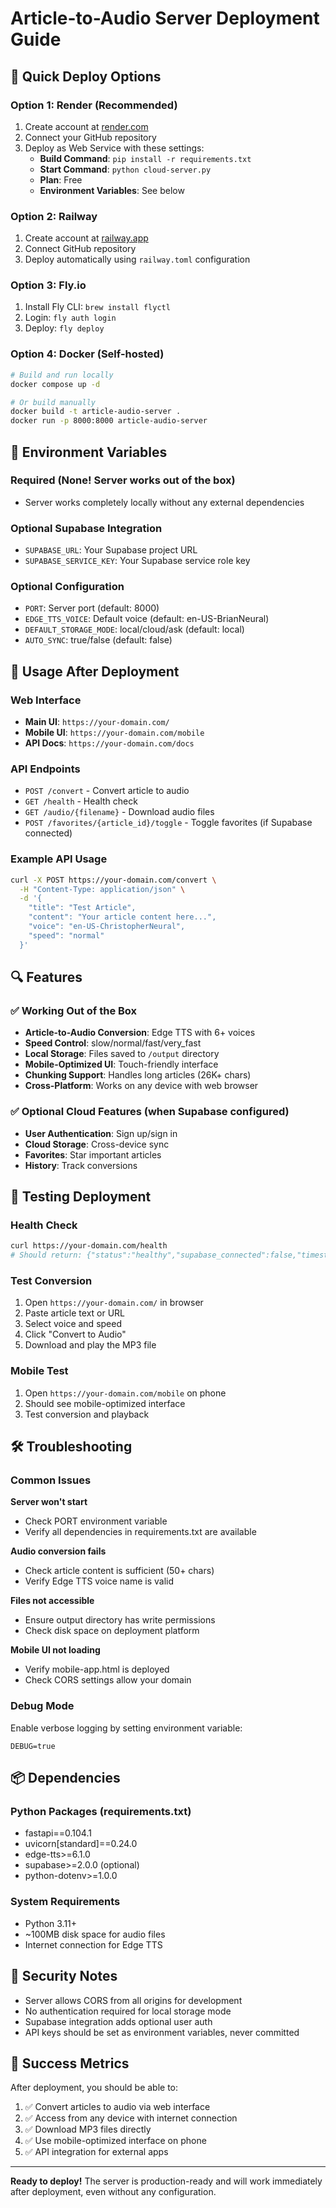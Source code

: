 # Article-to-Audio Server Deployment Guide

## 🚀 Quick Deploy Options

### Option 1: Render (Recommended)
1. Create account at [render.com](https://render.com)
2. Connect your GitHub repository
3. Deploy as Web Service with these settings:
   - **Build Command**: `pip install -r requirements.txt`
   - **Start Command**: `python cloud-server.py`
   - **Plan**: Free
   - **Environment Variables**: See below

### Option 2: Railway
1. Create account at [railway.app](https://railway.app)
2. Connect GitHub repository
3. Deploy automatically using `railway.toml` configuration

### Option 3: Fly.io
1. Install Fly CLI: `brew install flyctl`
2. Login: `fly auth login`
3. Deploy: `fly deploy`

### Option 4: Docker (Self-hosted)
```bash
# Build and run locally
docker compose up -d

# Or build manually
docker build -t article-audio-server .
docker run -p 8000:8000 article-audio-server
```

## 🔧 Environment Variables

### Required (None! Server works out of the box)
- Server works completely locally without any external dependencies

### Optional Supabase Integration
- `SUPABASE_URL`: Your Supabase project URL
- `SUPABASE_SERVICE_KEY`: Your Supabase service role key

### Optional Configuration
- `PORT`: Server port (default: 8000)
- `EDGE_TTS_VOICE`: Default voice (default: en-US-BrianNeural)
- `DEFAULT_STORAGE_MODE`: local/cloud/ask (default: local)
- `AUTO_SYNC`: true/false (default: false)

## 📱 Usage After Deployment

### Web Interface
- **Main UI**: `https://your-domain.com/`
- **Mobile UI**: `https://your-domain.com/mobile`
- **API Docs**: `https://your-domain.com/docs`

### API Endpoints
- `POST /convert` - Convert article to audio
- `GET /health` - Health check
- `GET /audio/{filename}` - Download audio files
- `POST /favorites/{article_id}/toggle` - Toggle favorites (if Supabase connected)

### Example API Usage
```bash
curl -X POST https://your-domain.com/convert \
  -H "Content-Type: application/json" \
  -d '{
    "title": "Test Article",
    "content": "Your article content here...",
    "voice": "en-US-ChristopherNeural",
    "speed": "normal"
  }'
```

## 🔍 Features

### ✅ Working Out of the Box
- **Article-to-Audio Conversion**: Edge TTS with 6+ voices
- **Speed Control**: slow/normal/fast/very_fast
- **Local Storage**: Files saved to `/output` directory
- **Mobile-Optimized UI**: Touch-friendly interface
- **Chunking Support**: Handles long articles (26K+ chars)
- **Cross-Platform**: Works on any device with web browser

### ✅ Optional Cloud Features (when Supabase configured)
- **User Authentication**: Sign up/sign in
- **Cloud Storage**: Cross-device sync
- **Favorites**: Star important articles
- **History**: Track conversions

## 🧪 Testing Deployment

### Health Check
```bash
curl https://your-domain.com/health
# Should return: {"status":"healthy","supabase_connected":false,"timestamp":"..."}
```

### Test Conversion
1. Open `https://your-domain.com/` in browser
2. Paste article text or URL
3. Select voice and speed
4. Click "Convert to Audio"
5. Download and play the MP3 file

### Mobile Test
1. Open `https://your-domain.com/mobile` on phone
2. Should see mobile-optimized interface
3. Test conversion and playback

## 🛠 Troubleshooting

### Common Issues

**Server won't start**
- Check PORT environment variable
- Verify all dependencies in requirements.txt are available

**Audio conversion fails**
- Check article content is sufficient (50+ chars)
- Verify Edge TTS voice name is valid

**Files not accessible**
- Ensure output directory has write permissions
- Check disk space on deployment platform

**Mobile UI not loading**
- Verify mobile-app.html is deployed
- Check CORS settings allow your domain

### Debug Mode
Enable verbose logging by setting environment variable:
```
DEBUG=true
```

## 📦 Dependencies

### Python Packages (requirements.txt)
- fastapi==0.104.1
- uvicorn[standard]==0.24.0
- edge-tts>=6.1.0
- supabase>=2.0.0 (optional)
- python-dotenv>=1.0.0

### System Requirements
- Python 3.11+
- ~100MB disk space for audio files
- Internet connection for Edge TTS

## 🔐 Security Notes

- Server allows CORS from all origins for development
- No authentication required for local storage mode
- Supabase integration adds optional user auth
- API keys should be set as environment variables, never committed

## 🎯 Success Metrics

After deployment, you should be able to:
1. ✅ Convert articles to audio via web interface
2. ✅ Access from any device with internet connection
3. ✅ Download MP3 files directly
4. ✅ Use mobile-optimized interface on phone
5. ✅ API integration for external apps

---

**Ready to deploy!** The server is production-ready and will work immediately after deployment, even without any configuration.